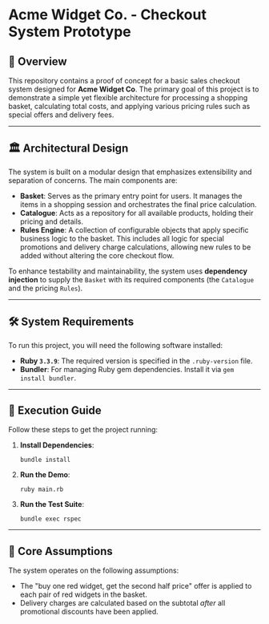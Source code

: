 # Acme Widget Co. - Checkout System Prototype

## 📝 Overview

This repository contains a proof of concept for a basic sales checkout system designed for **Acme Widget Co**. The primary goal of this project is to demonstrate a simple yet flexible architecture for processing a shopping basket, calculating total costs, and applying various pricing rules such as special offers and delivery fees.

***

## 🏛️ Architectural Design

The system is built on a modular design that emphasizes extensibility and separation of concerns. The main components are:

* **Basket**: Serves as the primary entry point for users. It manages the items in a shopping session and orchestrates the final price calculation.
* **Catalogue**: Acts as a repository for all available products, holding their pricing and details.
* **Rules Engine**: A collection of configurable objects that apply specific business logic to the basket. This includes all logic for special promotions and delivery charge calculations, allowing new rules to be added without altering the core checkout flow.

To enhance testability and maintainability, the system uses **dependency injection** to supply the `Basket` with its required components (the `Catalogue` and the pricing `Rules`).

***

## 🛠️ System Requirements

To run this project, you will need the following software installed:

* **Ruby `3.3.9`**: The required version is specified in the `.ruby-version` file.
* **Bundler**: For managing Ruby gem dependencies. Install it via `gem install bundler`.

***

## 🚀 Execution Guide

Follow these steps to get the project running:

1.  **Install Dependencies**:
    ```shell
    bundle install
    ```
2.  **Run the Demo**:
    ```shell
    ruby main.rb
    ```
3.  **Run the Test Suite**:
    ```shell
    bundle exec rspec
    ```

***

## 🧠 Core Assumptions

The system operates on the following assumptions:

* The "buy one red widget, get the second half price" offer is applied to each pair of red widgets in the basket.
* Delivery charges are calculated based on the subtotal *after* all promotional discounts have been applied.